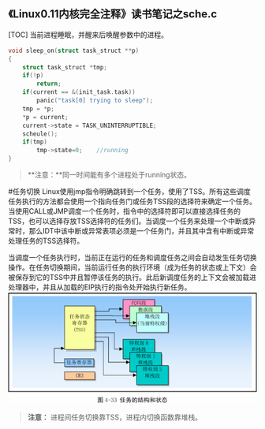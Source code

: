 《Linux0.11内核完全注释》读书笔记之sche.c
----------------------------------------------
[TOC]
当前进程睡眠，并醒来后唤醒参数中的进程。
```c
void sleep_on(struct task_struct **p)
{
	struct task_struct *tmp;
	if(!p)
		return;
	if(current == &(init_task.task))
		panic("task[0] trying to sleep");
	tmp = *p;
	*p = current;
	current->state = TASK_UNINTERRUPTIBLE;
	scheule();
	if(tmp)
		tmp->state=0;    //running
}
```
>**注意：**同一时间能有多个进程处于running状态。

#任务切换
Linux使用jmp指令明确跳转到一个任务，使用了TSS。所有这些调度任务执行的方法都会使用一个指向任务门或任务TSS段的选择符来确定一个任务。当使用CALL或JMP调度一个任务时，指令中的选择符即可以直接选择任务的TSS，也可以选择存放TSS选择符的任务们。当调度一个任务来处理一个中断或异常时，那么IDT中该中断或异常表项必须是一个任务门，并且其中含有中断或异常处理任务的TSS选择符。

当调度一个任务执行时，当前正在运行的任务和调度任务之间会自动发生任务切换操作。在任务切换期间，当前运行任务的执行环境（成为任务的状态或上下文）会被保存到它的TSS中并且暂停该任务的执行。此后新调度任务的上下文会被加载进处理器中，并且从加载的EIP执行的指令处开始执行新任务。
![](image/任务的结构和状态.png)
>**注意：** 进程间任务切换靠TSS，进程内切换函数靠堆栈。
